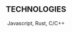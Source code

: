 

<!--Languages and Tools Section-->       
<h2 align="center">TECHNOLOGIES</h2> 
<p align="center">
Javascript, Rust, C/C++
</p>
